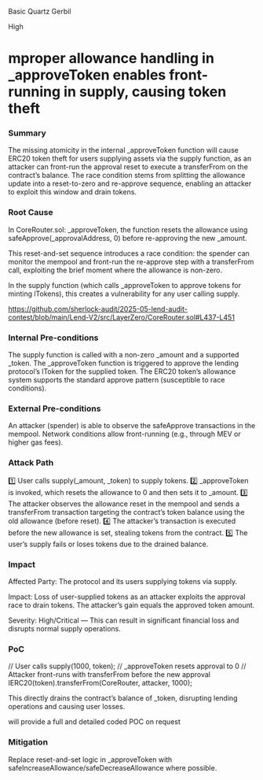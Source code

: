Basic Quartz Gerbil

High

# mproper allowance handling in _approveToken enables front-running in supply, causing token theft

### Summary

The missing atomicity in the internal _approveToken function will cause ERC20 token theft for users supplying assets via the supply function, as an attacker can front-run the approval reset to execute a transferFrom on the contract’s balance. The race condition stems from splitting the allowance update into a reset-to-zero and re-approve sequence, enabling an attacker to exploit this window and drain tokens.


### Root Cause

In CoreRouter.sol: _approveToken, the function resets the allowance using safeApprove(_approvalAddress, 0) before re-approving the new _amount.

This reset-and-set sequence introduces a race condition: the spender can monitor the mempool and front-run the re-approve step with a transferFrom call, exploiting the brief moment where the allowance is non-zero.

In the supply function (which calls _approveToken to approve tokens for minting lTokens), this creates a vulnerability for any user calling supply.

https://github.com/sherlock-audit/2025-05-lend-audit-contest/blob/main/Lend-V2/src/LayerZero/CoreRouter.sol#L437-L451

### Internal Pre-conditions

 The supply function is called with a non-zero _amount and a supported _token.
 The _approveToken function is triggered to approve the lending protocol’s lToken for the supplied token.
The ERC20 token’s allowance system supports the standard approve pattern (susceptible to race conditions).

### External Pre-conditions

An attacker (spender) is able to observe the safeApprove transactions in the mempool.
Network conditions allow front-running (e.g., through MEV or higher gas fees).

### Attack Path

1️⃣ User calls supply(_amount, _token) to supply tokens.
2️⃣ _approveToken is invoked, which resets the allowance to 0 and then sets it to _amount.
3️⃣ The attacker observes the allowance reset in the mempool and sends a transferFrom transaction targeting the contract’s token balance using the old allowance (before reset).
4️⃣ The attacker’s transaction is executed before the new allowance is set, stealing tokens from the contract.
5️⃣ The user’s supply fails or loses tokens due to the drained balance.

### Impact

Affected Party: The protocol and its users supplying tokens via supply.

Impact: Loss of user-supplied tokens as an attacker exploits the approval race to drain tokens. The attacker’s gain equals the approved token amount.

Severity: High/Critical — This can result in significant financial loss and disrupts normal supply operations.

### PoC

// User calls supply(1000, token);
// _approveToken resets approval to 0
// Attacker front-runs with transferFrom before the new approval
IERC20(token).transferFrom(CoreRouter, attacker, 1000);

This directly drains the contract’s balance of _token, disrupting lending operations and causing user losses.



will provide a full and detailed coded POC on request

### Mitigation

Replace reset-and-set logic in _approveToken with safeIncreaseAllowance/safeDecreaseAllowance where possible.